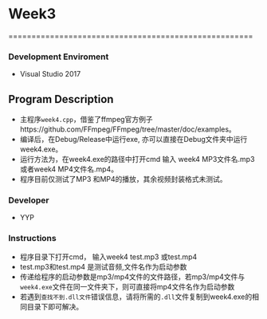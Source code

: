 # Week3
=====================================================
### Development Enviroment
 - Visual Studio 2017

## Program Description
 - 主程序`week4.cpp`，借鉴了ffmpeg官方例子https://github.com/FFmpeg/FFmpeg/tree/master/doc/examples。
 - 编译后，在Debug/Release中运行exe, 亦可以直接在Debug文件夹中运行week4.exe。
 - 运行方法为，在week4.exe的路径中打开cmd 输入 week4 MP3文件名.mp3或者week4 MP4文件名.mp4。
 - 程序目前仅测试了MP3 和MP4的播放，其余视频封装格式未测试。

### Developer
 - YYP

### Instructions
 - 程序目录下打开cmd， 输入week4 test.mp3 或test.mp4
 - test.mp3和test.mp4 是测试音频,文件名作为启动参数
 - 传递给程序的启动参数是mp3/mp4文件的文件路径，若mp3/mp4文件与`week4.exe`文件在同一文件夹下，则可直接将mp4文件名作为启动参数  
 - 若遇到`查找不到.dll文件`错误信息，请将所需的`.dll`文件复制到week4.exe的相同目录下即可解决。  
